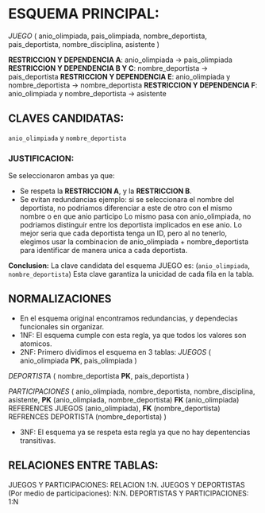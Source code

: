 # ESQUEMA PRINCIPAL:
*JUEGO* (
    anio_olimpiada,
    pais_olimpiada,
    nombre_deportista,
    pais_deportista,
    nombre_disciplina,
    asistente
)

**RESTRICCION Y DEPENDENCIA A**: anio_olimpiada -> pais_olimpiada
**RESTRICCION Y DEPENDENCIA B Y C**: nombre_deportista -> pais_deportista
**RESTRICCION Y DEPENDENCIA E**: anio_olimpiada y nombre_deportista -> nombre_deportista
**RESTRICCION Y DEPENDENCIA F**: anio_olimpiada y nombre_deportista -> asistente


## CLAVES CANDIDATAS:
`anio_olimpiada` y `nombre_deportista`
### JUSTIFICACION: 
Se seleccionaron ambas ya que:
 - Se respeta la **RESTRICCION A**, y la **RESTRICCION B**.
 - Se evitan redundancias ejemplo: si se seleccionara el nombre del deportista, no podriamos diferenciar a este de otro con el mismo nombre o en que anio participo
 Lo mismo pasa con anio_olimpiada, no podriamos distinguir entre los deportista implicados en ese anio.
Lo mejor seria que cada deportista tenga un ID, pero al no tenerlo, elegimos usar la combinacion de anio_olimpiada + nombre_deportista para identificar de manera unica a cada deportista.

**Conclusion:**
La clave candidata del esquema JUEGO es:
(`anio_olimpiada`, `nombre_deportista`)
Esta clave garantiza la unicidad de cada fila en la tabla.


 ## NORMALIZACIONES
- En el esquema original encontramos redundancias, y dependecias funcionales sin organizar.
- 1NF: El esquema cumple con esta regla, ya que todos los valores son atomicos.
- 2NF: Primero dividimos el esquema en 3 tablas:
 *JUEGOS* (
    anio_olimpiada **PK**,
    pais_olimpiada
 )

 *DEPORTISTA* (
    nombre_deportista **PK**,
    pais_deportista
 )

 *PARTICIPACIONES* (
    anio_olimpiada,
    nombre_deportista,
    nombre_disciplina,
    asistente,
    **PK** (anio_olimpiada, nombre_deportista)
    **FK** (anio_olimpiada) REFERENCES JUEGOS (anio_olimpiada),
    **FK** (nombre_deportista) REFRENCES DEPORTISTA (nombre_deportista)
 )

- 3NF: El esquema ya se respeta esta regla ya que no hay depentencias transitivas.

## RELACIONES ENTRE TABLAS:
   JUEGOS Y PARTICIPACIONES: RELACION 1:N.
   JUEGOS Y DEPORTISTAS (Por medio de participaciones): N:N.
   DEPORTISTAS Y PARTICIPACIONES: 1:N


